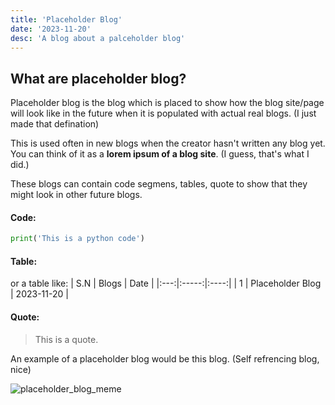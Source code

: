 ```yaml
---
title: 'Placeholder Blog'
date: '2023-11-20'
desc: 'A blog about a palceholder blog'
---
```


## What are placeholder blog?

Placeholder blog is the blog which is placed to show how the blog site/page will look like in the future when it is populated with actual real blogs. (I just made that defination)

This is used often in new blogs when the creator hasn't written any blog yet. You can think of it as a **lorem ipsum of a blog site**. (I guess, that's what I did.)

These blogs can contain code segmens, tables, quote to show that they might look in other future blogs.

#### Code:

```python
print('This is a python code')
```

#### Table:

or a table like:
| S.N | Blogs | Date |
|:---:|:-----:|:----:|
| 1 | Placeholder Blog | 2023-11-20 |

#### Quote:

> This is a quote.

An example of a placeholder blog would be this blog. (Self refrencing blog, nice)

![placeholder_blog_meme](/images/placeholder_bot_meme.jpg)
